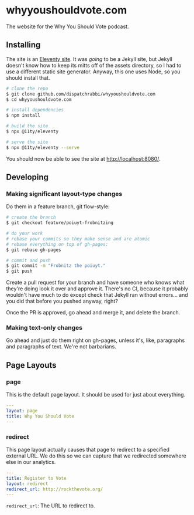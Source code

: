 # whyyoushouldvote.com
The website for the Why You Should Vote podcast.

## Installing
The site is an [Eleventy site](https://www.11ty.dev). It was *going* to be a Jekyll site, but Jekyll doesn't know how to keep its mitts off of the assets directory, so I had to use a different static site generator. Anyway, this one uses Node, so you should install that.

```bash
# clone the repo
$ git clone github.com/dispatchrabbi/whyyoushouldvote.com
$ cd whyyoushouldvote.com

# install dependencies
$ npm install

# build the site
$ npx @11ty/eleventy

# serve the site
$ npx @11ty/eleventy --serve
```

You should now be able to see the site at [http://localhost:8080/](http://localhost:8080/).

## Developing

### Making significant layout-type changes
Do them in a feature branch, git flow-style:

```bash
# create the branch
$ git checkout feature/poiuyt-frobnitzing

# do your work
# rebase your commits so they make sense and are atomic
# rebase everything on top of gh-pages:
$ git rebase gh-pages

# commit and push
$ git commit -m "Frobnitz the poiuyt."
$ git push
```

Create a pull request for your branch and have someone who knows what they're doing look it over and approve it. There's no CI, because it probably wouldn't have much to do except check that Jekyll ran without errors... and you did that before you pushed anyway, right?

Once the PR is approved, go ahead and merge it, and delete the branch.

### Making text-only changes
Go ahead and just do them right on gh-pages, unless it's, like, paragraphs and paragraphs of text. We're not barbarians.

## Page Layouts

### page
This is the default page layout. It should be used for just about everything.

```yaml
---
layout: page
title: Why You Should Vote
---
```

### redirect
This page layout actually causes that page to redirect to a specified external URL. We do this so we can capture that we redirected somewhere else in our analytics.

```yaml
---
title: Register to Vote
layout: redirect
redirect_url: http://rockthevote.org/
---
```

`redirect_url`: The URL to redirect to.
